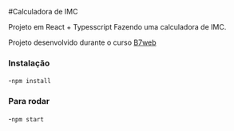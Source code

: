 #Calculadora de IMC

Projeto em React + Typesscript 
Fazendo uma calculadora de IMC.

Projeto desenvolvido durante o 
curso [B7web](https://b7web.com.br)

### Instalação
-`npm install`

### Para rodar
-`npm start` 